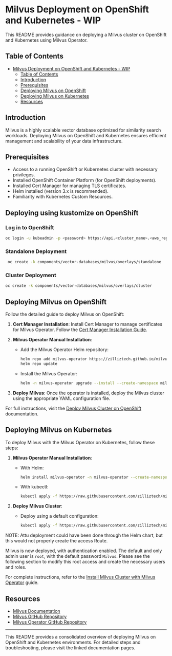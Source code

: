 # Milvus Deployment on OpenShift and Kubernetes - WIP

This README provides guidance on deploying a Milvus cluster on OpenShift and Kubernetes using Milvus Operator.

## Table of Contents
- [Milvus Deployment on OpenShift and Kubernetes - WIP](#milvus-deployment-on-openshift-and-kubernetes---wip)
  - [Table of Contents](#table-of-contents)
  - [Introduction](#introduction)
  - [Prerequisites](#prerequisites)
  - [Deploying Milvus on OpenShift](#deploying-milvus-on-openshift)
  - [Deploying Milvus on Kubernetes](#deploying-milvus-on-kubernetes)
  - [Resources](#resources)

## Introduction

Milvus is a highly scalable vector database optimized for similarity search workloads. Deploying Milvus on OpenShift and Kubernetes ensures efficient management and scalability of your data infrastructure.

## Prerequisites

- Access to a running OpenShift or Kubernetes cluster with necessary privileges.
- Installed OpenShift Container Platform (for OpenShift deployments).
- Installed Cert Manager for managing TLS certificates.
- Helm installed (version 3.x is recommended).
- Familiarity with Kubernetes Custom Resources.

## Deploying using kustomize on OpenShift

### Log in to OpenShift
```bash
oc login -u kubeadmin -p <password> https://api.<cluster_name>.<aws_region>.ocp.rhoai.io:6443
```

### Standalone Deployment
```bash 
 oc create -k components/vector-databases/milvus/overlays/standalone
```


### Cluster Deployment
```bash
oc create -k components/vector-databases/milvus/overlays/cluster
```

## Deploying Milvus on OpenShift

Follow the detailed guide to deploy Milvus on OpenShift:

1. **Cert Manager Installation**: Install Cert Manager to manage certificates for Milvus Operator. Follow the [Cert Manager Installation Guide](https://cert-manager.io/docs/installation/).

2. **Milvus Operator Manual Installation**:
   - Add the Milvus Operator Helm repository:
     ```bash
     helm repo add milvus-operator https://zilliztech.github.io/milvus-operator/
     helm repo update
     ```
   - Install the Milvus Operator:
     ```bash
     helm -n milvus-operator upgrade --install --create-namespace milvus-operator milvus-operator/milvus-operator
     ```
3. **Deploy Milvus**: Once the operator is installed, deploy the Milvus cluster using the appropriate YAML configuration file.

For full instructions, visit the [Deploy Milvus Cluster on OpenShift](https://milvus.io/docs/openshift.md) documentation.

## Deploying Milvus on Kubernetes

To deploy Milvus with the Milvus Operator on Kubernetes, follow these steps:

1. **Milvus Operator Manual Installation**:
   - With Helm:
     ```bash
     helm install milvus-operator -n milvus-operator --create-namespace https://github.com/zilliztech/milvus-operator/releases/download/v1.0.1/milvus-operator-1.0.1.tgz
     ```
   - With kubectl:
     ```bash
     kubectl apply -f https://raw.githubusercontent.com/zilliztech/milvus-operator/main/deploy/manifests/deployment.yaml
     ```

2. **Deploy Milvus Cluster**:
   - Deploy using a default configuration:
     ```bash
     kubectl apply -f https://raw.githubusercontent.com/zilliztech/milvus-operator/main/config/samples/milvus_cluster_default.yaml
     ```
NOTE: Attu deployment could have been done through the Helm chart, but this would not properly create the access Route.

Milvus is now deployed, with authentication enabled. The default and only admin user is `root`, with the default password `Milvus`. Please see the following section to modify this root access and create the necessary users and roles.

For complete instructions, refer to the [Install Milvus Cluster with Milvus Operator](https://milvus.io/docs/install_cluster-milvusoperator.md#Deploy-Milvus) guide.

## Resources

- [Milvus Documentation](https://milvus.io/docs/)
- [Milvus GitHub Repository](https://github.com/milvus-io/milvus)
- [Milvus Operator GitHub Repository](https://github.com/zilliztech/milvus-operator)

--- 

This README provides a consolidated overview of deploying Milvus on OpenShift and Kubernetes environments. For detailed steps and troubleshooting, please visit the linked documentation pages.